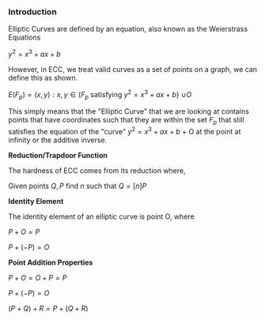 ### __Introduction__

Elliptic Curves are defined by an equation, also known as the Weierstrass Equations

$y^{2} = x^{3} + ax + b$

However, in ECC, we treat valid curves as a set of points on a graph, we can define this as shown.

$E(F_{p}) = {(x, y): x, y ∈ (F_{p}}$ satisfying $y^{2} = x^{3} + ax +b$} $∪ O$

This simply means that the "Elliptic Curve" that we are looking at contains points that have coordinates such that they are within the set $F_{p}$ that still satisfies the equation of the "curve" $y^{2} = x^{3} + ax + b$ + O at the point at infinity or the additive inverse.

__Reduction/Trapdoor Function__

The hardness of ECC comes from its reduction where,

Given points $Q, P$ find $n$ such that $Q = [n]P$

__Identity Element__

The identity element of an elliptic curve is point O, where

$P + O = P$

$P + (-P) = O$

__Point Addition Properties__

$P + O = O + P = P$

$P + (- P) = O$

$(P + Q) + R = P + (Q + R)$


